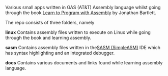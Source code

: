 Various small apps written in GAS (AT&T) Assembly language whilst going through the book [Learn to Program with Assembly](https://www.amazon.co.uk/dp/1484274369) by Jonathan Bartlett.

The repo consists of three folders, namely

**linux**
Contains assembly files written to execute on Linux while going through the book and learning assembly.

**sasm**
Contains assembly files written in the[SASM (SimpleASM)](https://dman95.github.io/SASM/english.html) IDE which has syntax highlighting and an integrated debugger.

**docs**
Contains various documents and links found while learning assembly language.